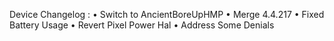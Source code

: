 Device Changelog :
• Switch to AncientBoreUpHMP
• Merge 4.4.217
• Fixed Battery Usage
• Revert Pixel Power Hal
• Address Some Denials
